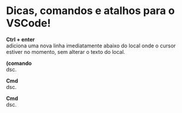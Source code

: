 # Dicas, comandos e atalhos para o VSCode! 

**Ctrl + enter**  
adiciona uma nova linha imediatamente abaixo do local onde o cursor estiver no momento, sem alterar o texto do local.  

**(comando**  
dsc.  

**Cmd**  
dsc.  

**Cmd**  
dsc.  

